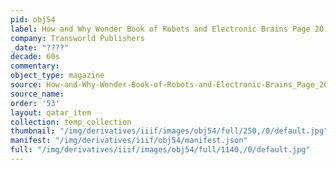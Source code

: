 ```yaml
---
pid: obj54
label: How and Why Wonder Book of Robots and Electronic Brains Page 20
company: Transworld Publishers
_date: "????"
decade: 60s
commentary: 
object_type: magazine
source: How-and-Why-Wonder-Book-of-Robots-and-Electronic-Brains_Page_26
source_name: 
order: '53'
layout: qatar_item
collection: temp_collection
thumbnail: "/img/derivatives/iiif/images/obj54/full/250,/0/default.jpg"
manifest: "/img/derivatives/iiif/obj54/manifest.json"
full: "/img/derivatives/iiif/images/obj54/full/1140,/0/default.jpg"
---
```

